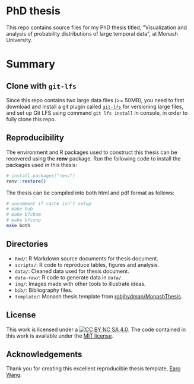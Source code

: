 # PhD thesis

This repo contains source files for my PhD thesis titled, "Visualization and analysis of probability distributions of large temporal data", at Monash University.

# Summary



## Clone with `git-lfs`

Since this repo contains two large data files (>= 50MB), you need to first download and install a git plugin called [`git-lfs`](https://git-lfs.github.com) for versioning large files, and set up Git LFS using command `git lfs install` in console, in order to fully clone this repo.

## Reproducibility


The environment and R packages used to construct this thesis
can be recovered using the **renv** package. Run the following
code to install the packages used in this thesis:

```r
# install.packages("renv")
renv::restore()
```

The thesis can be compiled into both html and pdf format as follows:

```zsh
# uncomment if cache isn't setup
# make hub
# make bfcbam
# make bfcsnp
make both
```


## Directories

* `Rmd/`: R Markdown source documents for thesis document.
* `scripts/`: R code to reproduce tables, figures and analysis.
* `data/`: Cleaned data used for thesis document.
* `data-raw/`: R code to generate data in `data/`.
* `img/`: Images made with other tools to illustrate ideas. 
* `bib/`: Bibliography files.
* `template/`: Monash thesis template from [robjhydman/MonashThesis](https://github.com/robjhyndman/MonashThesis).

## License

This work is licensed under a [![CC BY NC SA 4.0](https://img.shields.io/badge/License-CC%20BY%20NC%20SA%204.0-green.svg)](https://creativecommons.org/licenses/by-nc-sa/4.0/). The code contained in this work is available under the [MIT license](https://opensource.org/licenses/MIT).

## Acknowledgements

Thank you for creating this excellent reproducible thesis template, [Earo Wang](https://earo.me).

